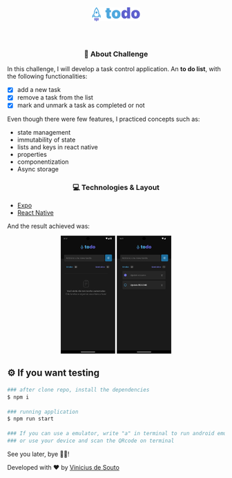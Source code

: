 <h1 align="center">
  <img alt="to do" title="to do" src="./src/assets/logo.png" />
</h1>

<br />

<h3 align="center">
  🎯 About Challenge 
</h3>

In this challenge, I will develop a task control application. An **to do list**, with the following functionalities:

- [x] add a new task
- [x] remove a task from the list
- [x] mark and unmark a task as completed or not

Even though there were few features, I practiced concepts such as:

- state management
- immutability of state
- lists and keys in react native
- properties
- componentization
- Async storage
  
<h3 align="center">
  💻 Technologies & Layout
</h3>

- [Expo](https://expo.dev/)
- [React Native](https://reactnative.dev/)

And the result achieved was:

<p align="center">
  <img alt="Task list void" src="./src/assets/task-list-void.png" width="25%" />
  <img alt="Task list" src="./src/assets/task-list.png" width="25%" />
</p>

## :gear: If you want testing

```bash
### after clone repo, install the dependencies
$ npm i

### running application
$ npm run start

### If you can use a emulator, write "a" in terminal to run android emulator
### or use your device and scan the QRcode on terminal
```
See you later, bye 👋🏻!

Developed with ❤️ by [Vinicius de Souto](https://github.com/soutovnc)



